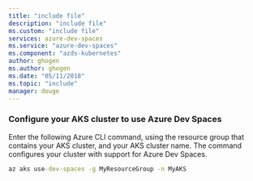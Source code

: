 ```yaml
---
title: "include file"
description: "include file"
ms.custom: "include file"
services: azure-dev-spaces
ms.service: "azure-dev-spaces"
ms.component: "azds-kubernetes"
author: ghogen
ms.author: ghogen
ms.date: "05/11/2018"
ms.topic: "include"
manager: douge
---
```


### Configure your AKS cluster to use Azure Dev Spaces

Enter the following Azure CLI command, using the resource group that contains your AKS cluster, and your AKS cluster name. The command configures your cluster with support for Azure Dev Spaces.

   ```cmd
   az aks use-dev-spaces -g MyResourceGroup -n MyAKS
   ```

